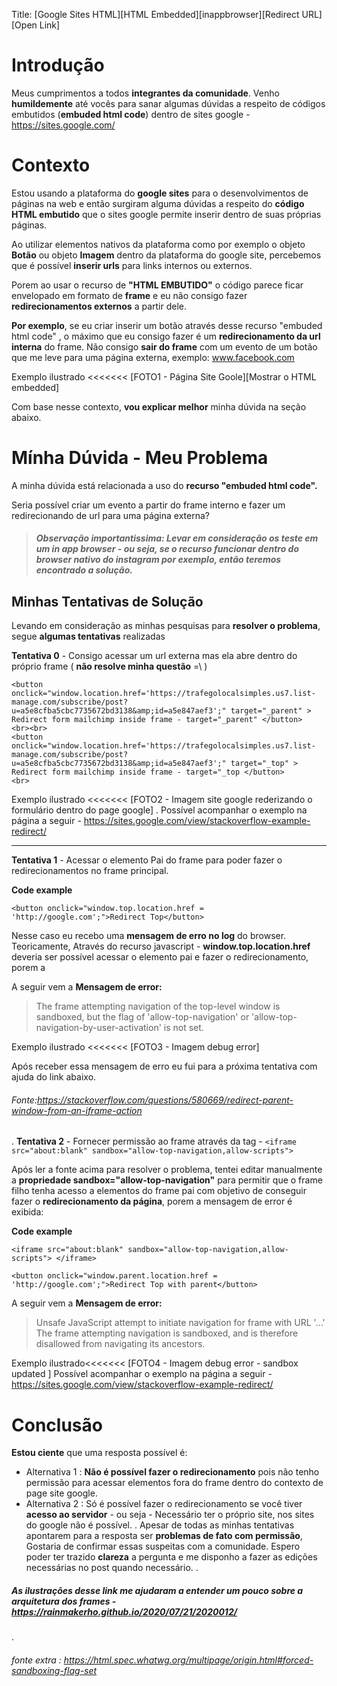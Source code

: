 Title: [Google Sites HTML][HTML Embedded][inappbrowser][Redirect URL][Open Link]
# Introdução

Meus cumprimentos a todos **integrantes da comunidade**.
Venho **humildemente** até vocês para sanar algumas dúvidas a respeito de códigos embutidos (**embuded html code**) dentro de sites google - https://sites.google.com/


# Contexto

Estou usando a plataforma do **google sites** para o desenvolvimentos de páginas na web e então surgiram alguma dúvidas a respeito do **código HTML embutido** que o sites google permite inserir dentro de suas próprias páginas.

Ao utilizar elementos nativos da plataforma como por exemplo o objeto **Botão** ou objeto **Imagem** dentro da plataforma do google site, percebemos
que é possível **inserir urls** para links internos ou externos. 

Porem ao usar o recurso de **"HTML EMBUTIDO"** o código parece ficar envelopado em formato de **frame** e eu não consigo fazer **redirecionamentos externos** a partir dele.

**Por exemplo**, se eu criar inserir um botão através desse recurso "embuded html code" , o máximo que eu consigo fazer é um **redirecionamento da url interna** do frame. Não consigo **sair do frame** com um evento de um botão que me leve para uma página externa, exemplo: www.facebook.com

Exemplo ilustrado <<<<<<<
[FOTO1 - Página Site Goole][Mostrar o HTML embedded]

Com base nesse contexto, **vou explicar melhor** minha dúvida na seção  abaixo.

# Mínha Dúvida - Meu Problema

A minha dúvida está relacionada a uso do **recurso "embuded html code".** 

Seria possível criar um evento a partir do frame interno e fazer um redirecionando de url para uma página externa?

> ##### Observação importantissima:  Levar em consideração os teste em um in app browser - ou seja, se o recurso funcionar dentro do browser nativo do instagram por exemplo, então teremos encontrado a solução. 

## Minhas Tentativas de Solução

Levando em consideração as minhas pesquisas para **resolver o problema**, segue **algumas tentativas** realizadas

**Tentativa 0** - Consigo acessar um url externa mas ela abre dentro do próprio frame  ( **não resolve minha questão** =\ )
```
<button onclick="window.location.href='https://trafegolocalsimples.us7.list-manage.com/subscribe/post?u=a5e8cfba5cbc7735672bd3138&amp;id=a5e847aef3';" target="_parent" > Redirect form mailchimp inside frame - target="_parent" </button>
<br><br>
<button onclick="window.location.href='https://trafegolocalsimples.us7.list-manage.com/subscribe/post?u=a5e8cfba5cbc7735672bd3138&amp;id=a5e847aef3';" target="_top" > Redirect form mailchimp inside frame - target="_top </button>
<br>
```
Exemplo ilustrado <<<<<<<
[FOTO2 - Imagem site google rederizando o formulário dentro do page google]
. 
Possível acompanhar o exemplo na página a seguir - https://sites.google.com/view/stackoverflow-example-redirect/

---
**Tentativa 1** -  Acessar o elemento Pai do frame para poder fazer o redirecionamentos no frame principal.

**Code example**
 ```
 <button onclick="window.top.location.href = 'http://google.com';">Redirect Top</button>
```

Nesse caso eu recebo uma **mensagem de erro no log** do browser.
Teoricamente, Através do recurso javascript - **window.top.location.href** deveria ser possível acessar o elemento pai e fazer o redirecionamento, porem a 

A seguir vem a **Mensagem de error:**
> The frame attempting navigation of the top-level window is sandboxed, but the flag of 'allow-top-navigation' or 'allow-top-navigation-by-user-activation' is not set.

Exemplo ilustrado <<<<<<<
[FOTO3 - Imagem debug error]

Após receber essa mensagem de erro eu fui para a próxima tentativa com ajuda do link abaixo.
###### Fonte:https://stackoverflow.com/questions/580669/redirect-parent-window-from-an-iframe-action
.
**Tentativa 2** - Fornecer permissão ao frame através da tag - ```<iframe src="about:blank" sandbox="allow-top-navigation,allow-scripts"> ```

Após ler a fonte acima para resolver o problema, tentei editar manualmente a **propriedade sandbox="allow-top-navigation"** para  permitir que o frame filho tenha acesso a elementos do frame pai com objetivo de conseguir fazer o **redirecionamento da página**, porem a mensagem de error é exibida:


**Code example**
````
<iframe src="about:blank" sandbox="allow-top-navigation,allow-scripts"> </iframe>

<button onclick="window.parent.location.href = 'http://google.com';">Redirect Top with parent</button>
````

A seguir vem a **Mensagem de error:**
>Unsafe JavaScript attempt to initiate navigation for frame with URL '...'
The frame attempting navigation is sandboxed, and is therefore disallowed from navigating its ancestors.

Exemplo ilustrado<<<<<<<
[FOTO4 - Imagem debug error - sandbox updated ]
Possível acompanhar o exemplo na página a seguir - https://sites.google.com/view/stackoverflow-example-redirect/


# Conclusão

**Estou ciente** que uma resposta possível é:
- Alternativa 1 : **Não é possível fazer o redirecionamento** pois não tenho permissão para acessar elementos fora do frame dentro do contexto de page site google.
- Alternativa 2 : Só é possível fazer o redirecionamento se você tiver **acesso ao servidor** - ou seja - Necessário ter o próprio site, nos sites do google não é possível.
.
Apesar de todas as minhas tentativas apontarem para a resposta ser **problemas de fato com permissão**, Gostaria de confirmar essas suspeitas com a comunidade.
Espero poder ter trazido **clareza** a pergunta e me disponho a fazer as edições necessárias no post quando necessário.
.
##### As ilustrações desse link me ajudaram a entender um pouco sobre a arquitetura dos frames - https://rainmakerho.github.io/2020/07/21/2020012/
.
###### fonte extra : https://html.spec.whatwg.org/multipage/origin.html#forced-sandboxing-flag-set
